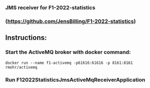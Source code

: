 ### JMS receiver for F1-2022-statistics
### (https://github.com/JensBilling/F1-2022-statistics)

## Instructions:
### Start the ActiveMQ broker with docker command:
```
docker run --name f1-activemq -p61616:61616 -p 8161:8161 rmohr/activemq
```
### Run F12022StatisticsJmsActiveMqReceiverApplication
